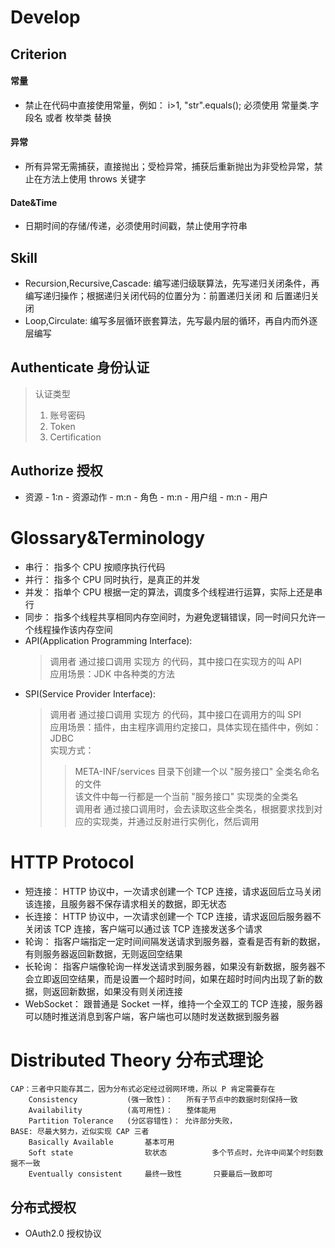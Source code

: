 # Develop 
## Criterion
#### 常量
- 禁止在代码中直接使用常量，例如： i>1, "str".equals(); 必须使用 常量类.字段名 或者 枚举类 替换
#### 异常
- 所有异常无需捕获，直接抛出；受检异常，捕获后重新抛出为非受检异常，禁止在方法上使用 throws 关键字
#### Date&Time
- 日期时间的存储/传递，必须使用时间戳，禁止使用字符串

## Skill
- Recursion,Recursive,Cascade: 编写递归级联算法，先写递归关闭条件，再编写递归操作；根据递归关闭代码的位置分为：前置递归关闭 和 后置递归关闭
- Loop,Circulate: 编写多层循环嵌套算法，先写最内层的循环，再自内而外逐层编写

## Authenticate 身份认证
> 认证类型
> 1. 账号密码
> 2. Token
> 3. Certification
## Authorize 授权
- 资源 - 1:n - 资源动作 - m:n - 角色 - m:n - 用户组 - m:n - 用户


# Glossary&Terminology
- 串行： 指多个 CPU 按顺序执行代码   
- 并行： 指多个 CPU 同时执行，是真正的并发
- 并发： 指单个 CPU 根据一定的算法，调度多个线程进行运算，实际上还是串行     
- 同步： 指多个线程共享相同内存空间时，为避免逻辑错误，同一时间只允许一个线程操作该内存空间    
- API(Application Programming Interface):        
    > 调用者 通过接口调用 实现方 的代码，其中接口在实现方的叫 API  
    > 应用场景：JDK 中各种类的方法 
- SPI(Service Provider Interface):               
    > 调用者 通过接口调用 实现方 的代码，其中接口在调用方的叫 SPI  
    > 应用场景：插件，由主程序调用约定接口，具体实现在插件中，例如：JDBC  
    > 实现方式：  
    >> META-INF/services 目录下创建一个以 "服务接口" 全类名命名的文件  
    >> 该文件中每一行都是一个当前 "服务接口" 实现类的全类名  
    >> 调用者 通过接口调用时，会去读取这些全类名，根据要求找到对应的实现类，并通过反射进行实例化，然后调用  


# HTTP Protocol
- 短连接： HTTP 协议中，一次请求创建一个 TCP 连接，请求返回后立马关闭该连接，且服务器不保存请求相关的数据，即无状态  
- 长连接： HTTP 协议中，一次请求创建一个 TCP 连接，请求返回后服务器不关闭该 TCP 连接，客户端可以通过该 TCP 连接发送多个请求  
- 轮询： 指客户端指定一定时间间隔发送请求到服务器，查看是否有新的数据，有则服务器返回新数据，无则返回空结果  
- 长轮询： 指客户端像轮询一样发送请求到服务器，如果没有新数据，服务器不会立即返回空结果，而是设置一个超时时间，如果在超时时间内出现了新的数据，则返回新数据，如果没有则关闭连接  
- WebSocket： 跟普通是 Socket 一样，维持一个全双工的 TCP 连接，服务器可以随时推送消息到客户端，客户端也可以随时发送数据到服务器  



# Distributed Theory 分布式理论
    CAP：三者中只能存其二，因为分布式必定经过弱网环境，所以 P 肯定需要存在
        Consistency           (强一致性)：   所有子节点中的数据时刻保持一致
        Availability          (高可用性)：   整体能用
        Partition Tolerance   (分区容错性)： 允许部分失败，
    BASE: 尽最大努力，近似实现 CAP 三者
        Basically Available       基本可用
        Soft state                软状态          多个节点时，允许中间某个时刻数据不一致             
        Eventually consistent     最终一致性       只要最后一致即可


## 分布式授权
- OAuth2.0 授权协议
    
    
    
    
    
    
    



